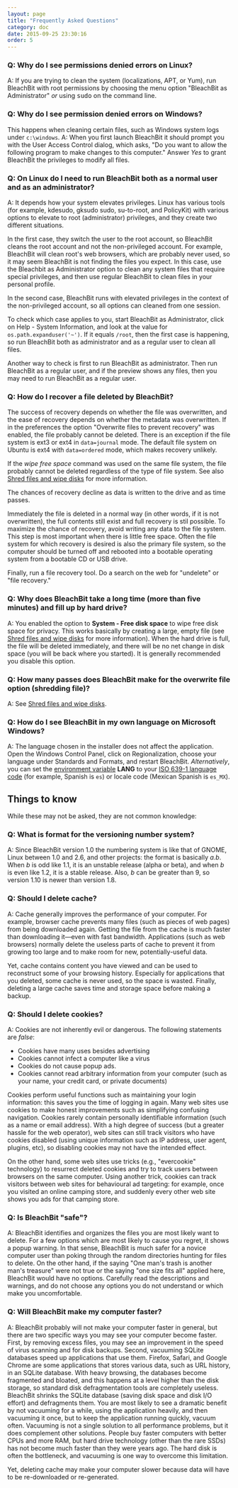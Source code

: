 ```yaml
---
layout: page
title: "Frequently Asked Questions"
category: doc
date: 2015-09-25 23:30:16
order: 5
---
```


### Q: Why do I see permissions denied errors on Linux?
A: If you are trying to clean the system (localizations, APT, or Yum), run BleachBit with root permissions by choosing the menu option "BleachBit as Administrator" _or_ using <tt>sudo</tt> on the command line.

### Q: Why do I see permission denied errors on Windows?
This happens when cleaning certain files, such as Windows system logs under ``c:\windows``.
A: When you first launch BleachBit it should prompt you with the User Access Control dialog, which asks, "Do you want to allow the following program to make changes to this computer." Answer *Yes* to grant BleachBit the privileges to modify all files.

### Q: On Linux do I need to run BleachBit both as a normal user and as an administrator?
A: It depends how your system elevates privileges. Linux has various tools (for example, kdesudo, gksudo sudo, su-to-root, and PolicyKit) with various options to elevate to root (administrator) privileges, and they create two different situations.

In the first case, they switch the user to the root account, so BleachBit cleans the root account and not the non-privileged account. For example, BleachBit will clean root's web browsers, which are probably never used, so it may seem BleachBit is not finding the files you expect. In this case, use the Bleachbit as Administrator option to clean any system files that require special privileges, and then use regular BleachBit to clean files in your personal profile.

In the second case, BleachBit runs with elevated privileges in the context of the non-privileged account, so all options can cleaned from one session.

To check which case applies to you, start BleachBit as Administrator, click on Help - System Information, and look at the value for ```os.path.expanduser('~')```. If it equals ```/root```, then the first case is happening, so run BleachBit both as administrator and as a regular user to clean all files.

Another way to check is first to run BleachBit as administrator. Then run BleachBit as a regular user, and if the preview shows any files, then you may need to run BleachBit as a regular user.

### Q: How do I recover a file deleted by BleachBit?

The success of recovery depends on whether the file was overwritten, and the ease of recovery depends on whether the metadata was overwritten. If in the preferences the option "Overwrite files to prevent recovery" was enabled, the file probably cannot be deleted. There is an exception if the file system is ext3 or ext4 in `data=journal` mode. The default file system on Ubuntu is ext4 with `data=ordered` mode, which makes recovery unlikely.

If the *wipe free space* command was used on the same file system, the file probably cannot be deleted regardless of the type of file system. See also [Shred files and wipe disks](/doc/shred-files-and-wipe-disks.html) for more information.

The chances of recovery decline as data is written to the drive and as time passes.

Immediately the file is deleted in a normal way (in other words, if it is not overwritten), the full contents still exist and full recovery is stil possible. To maximize the chance of recovery, avoid writing any data to the file system. This step is most important when there is little free space. Often the file system for which recovery is desired is also the primary file system, so the computer should be turned off and rebooted into a bootable operating system from a bootable CD or USB drive.

Finally, run a file recovery tool. Do a search on the web for "undelete" or "file recovery."

### Q: Why does BleachBit take a long time (more than five minutes) and fill up by hard drive?
A: You enabled the option to **System - Free disk space** to wipe free disk space for privacy. This works basically by creating a large, empty file (see [Shred files and wipe disks](/documentation/shred-files-wipe-disk) for more information). When the hard drive is full, the file will be deleted immediately, and there will be no net change in disk space (you will be back where you started). It is generally recommended you disable this option.


### Q: How many passes does BleachBit make for the overwrite file option (shredding file)?
A: See [Shred files and wipe disks](/doc/shred-files-and-wipe-disks.html).

### Q: How do I see BleachBit in my own language on Microsoft Windows?
A: The language chosen in the installer does not affect the application. Open the Windows Control Panel, click on Regionalization, choose your language under Standards and Formats, and restart BleachBit. _Alternatively_, you can set the [environment variable](https://support.microsoft.com/en-us/help/310519/how-to-manage-environment-variables-in-windows-xp) **LANG** to your [ISO 639-1 language code](https://en.wikipedia.org/wiki/List_of_ISO_639-1_codes) (for example, Spanish is ```es```) or locale code (Mexican Spanish is ```es_MX```).


## Things to know

While these may not be asked, they are not common knowledge:

### Q: What is format for the versioning number system?
A: Since BleachBit version 1.0 the numbering system is like that of GNOME, Linux between 1.0 and 2.6, and other projects: the format is basically *a.b*. When *b* is odd like 1.1, it is an unstable release (alpha or beta), and when *b* is even like 1.2, it is a stable release. Also, *b* can be greater than 9, so version 1.10 is newer than version 1.8.

### Q: Should I delete cache?
A: Cache generally improves the performance of your computer. For example, browser cache prevents many files (such as pieces of web pages) from being downloaded again. Getting the file from the cache is much faster than downloading it&mdash;even with fast bandwidth. Applications (such as web browsers) normally delete the useless parts of cache to prevent it from growing too large and to make room for new, potentially-useful data.

Yet, cache contains content you have viewed and can be used to reconstruct some of your browsing history. Especially for applications that you deleted, some cache is never used, so the space is wasted. Finally, deleting a large cache saves time and storage space before making a backup.

### Q: Should I delete cookies?
A: Cookies are not inherently evil or dangerous. The following statements are *false*:

*   Cookies have many uses besides advertising
*   Cookies cannot infect a computer like a virus
*   Cookies do not cause popup ads.
*   Cookies cannot read arbitrary information from your computer (such as your name, your credit card, or private documents)

Cookies perform useful functions such as maintaining your login information: this saves you the time of logging in again. Many web sites use cookies to make honest improvements such as simplifying confusing navigation. Cookies rarely contain personally identifiable information (such as a name or email address). With a high degree of success (but a greater hassle for the web operator), web sites can still track visitors who have cookies disabled (using unique information such as IP address, user agent, plugins, etc), so disabling cookies may not have the intended effect.

On the other hand, some web sites use tricks (e.g., "evercookie" technology) to resurrect deleted cookies and try to track users between browsers on the same computer. Using another trick, cookies can track visitors between web sites for behavioural ad targeting: for example, once you visited an online camping store, and suddenly every other web site shows you ads for that camping store.

### Q: Is BleachBit "safe"?
A: BleachBit identifies and organizes the files you are most likely want to delete. For a few options which are most likely to cause you regret, it shows a popup warning. In that sense, BleachBit is much safer for a novice computer user than poking through the random directories hunting for files to delete. On the other hand, if the saying "One man's trash is another man's treasure" were not true or the saying "one size fits all" applied here, BleachBit would have no options. Carefully read the descriptions and warnings, and do not choose any options you do not understand or which make you uncomfortable.

### Q: Will BleachBit make my computer faster?
A: BleachBit probably will not make your computer faster in general, but there are two specific ways you may see your computer become faster. First, by removing excess files, you may see an improvement in the speed of virus scanning and for disk backups. Second, vacuuming SQLite databases speed up applications that use them. Firefox, Safari, and Google Chrome are some applications that stores various data, such as URL history, in an SQLite database. With heavy browsing, the databases become fragmented and bloated, and this happens at a level higher than the disk storage, so standard disk defragmentation tools are completely useless. BleachBit shrinks the SQLite database (saving disk space and disk I/O effort) and defragments them. You are most likely to see a dramatic benefit by not vacuuming for a while, using the application heavily, and then vacuuming it once, but to keep the application running quickly, vacuum often. Vacuuming is not a single solution to all performance problems, but it does complement other solutions. People buy faster computers with better CPUs and more RAM, but hard drive technology (other than the rare SSDs) has not become much faster than they were years ago. The hard disk is often the bottleneck, and vacuuming is one way to overcome this limitation.

Yet, deleting cache may make your computer slower because data will have to be re-downloaded or re-generated.



